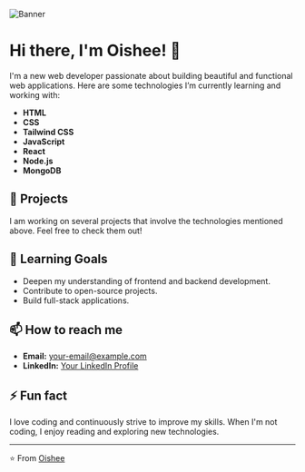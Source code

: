 ![Banner](https://www.canva.com/design/DAGJyQ1hxGI/GPzvkszQBe-ovcQT80TFJw/edit?utm_content=DAGJyQ1hxGI&utm_campaign=designshare&utm_medium=link2&utm_source=sharebutton)

# Hi there, I'm Oishee! 👋

I'm a new web developer passionate about building beautiful and functional web applications. Here are some technologies I’m currently learning and working with:

- **HTML**
- **CSS**
- **Tailwind CSS**
- **JavaScript**
- **React**
- **Node.js**
- **MongoDB**

## 🔭 Projects
I am working on several projects that involve the technologies mentioned above. Feel free to check them out!

## 🌱 Learning Goals
- Deepen my understanding of frontend and backend development.
- Contribute to open-source projects.
- Build full-stack applications.

## 📫 How to reach me
- **Email:** [your-email@example.com](mailto:your-email@example.com)
- **LinkedIn:** [Your LinkedIn Profile](https://www.linkedin.com)

## ⚡ Fun fact
I love coding and continuously strive to improve my skills. When I'm not coding, I enjoy reading and exploring new technologies.

---

⭐️ From [Oishee](https://github.com/your-github-username)

